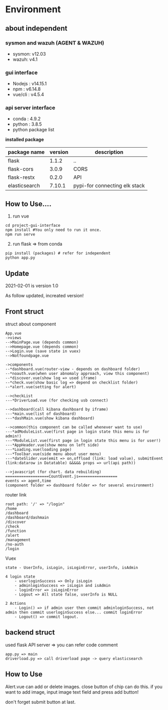 # Environment

## about independent

### sysmon and wazuh (AGENT & WAZUH)

- sysmon: v12.03
- wazuh: v4.1

### gui interface

- Nodejs : v14.15.1
- npm : v6.14.8
- vue/cli : v4.5.4

### api server interface

- conda : 4.9.2
- python : 3.8.5
- python package list

**installed package**

|package name|version|description|
|----|---|---|
|flask|1.1.2|..|
|flask-cors|3.0.9|CORS|
|flask-restx|0.2.0|API|
|elasticsearch|7.10.1|pypi-for connecting elk stack|

## How to Use....

1. run vue

```nodejs
cd project-gui-interface
npm install #You only need to run it once.
npm run serve
```

2. run flask => from conda

```conda
pip install (packages) # refer for independent
python app.py
```

## Update

2021-02-01 is version 1.0

As follow updated, increated version!

## Front struct

struct about component

```
App.vue
->views
-->MainPage.vue (depends common)
-->Homepage.vue (depends common)
-->Login.vue (save state in vuex)
-->Notfoundpage.vue

->components
--*dashboard.vue(router-view - depends on dashboard folder)
--*noauth.vue(when user abnomaly approach, view this component)
--*discover.vue(show log => used iframe)
--*check.vue(show basic log => depend on checklist folder)
--*alert.vue(setting for alert)

-->checkList
---*DriverLoad.vue (for checking usb connect)

-->dashboard(call kibana dashboard by iframe)
---*main.vue(list of dashboard)
---*dashMain.vue(show kibana dashboard)

-->common(this component can be called whenever want to use)
---*adModuleList.vue(first page in login state this menu is for admin!)
---*ModuleList.vue(first page in login state this menu is for user!)
---*AppHeader.vue(show menu on left side)
---*Loading.vue(loading page)
---*Toolbar.vue(side menu about user menu)
---*dateSlider.vue(emit => on,offload (link: load value), submitEvent (link:datarow in Datatable) &&&&& props => url(api path))

-->javascript (for chart. data rebuilding)
===================CountEvent.js=================
events => agent,time
(component folder => dashboard folder => for several environment)
```

router link

```
root path: '/' => "/login"
/home
/dashboard
/dashboard/dashmain
/discover
/check
/function
/alert
/management
/no-auth
/login
```

Vuex

```
state - UserInfo, isLogin, isLoginError, userInfo, isAdmin

4 login state
    - userloginSuccess => Only isLogin
    - adminloginSuccess => isLogin and isAdmin
    - loginError => isLoginError
    - Logout => All state false, userInfo is NULL

2 Actions
    - Login() => if admin user then commit adminloginSuccess, not admin then commit userloginSuccess else... commit loginError
    - Logout() => commit logout.
```

## backend struct

used flask API server => you can refer code comment

```
app.py => main
driverload.py => call driverload page -> query elasticsearch
```

## How to Use

Alert.vue can add or delete images. close button of chip can do this. if you want to add image, input image text field and press add button!

don't forget submit button at last.
